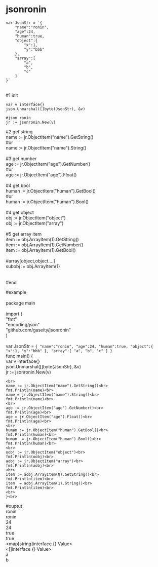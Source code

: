 # jsonronin

	var JsonStr = `{
		"name":"ronin",
		"age":24,
		"human":true,
		"object":{
			"x":1,
			"y":"bbb"
		},
		"array":[
			"a",
			"b",
			"c"
		]
	}`
<br>
#1 init <br>

	var v interface{}
	json.Unmarshal([]byte(JsonStr), &v)

	#json ronin
	jr := jsonronin.New(v)


#2 get string <br>
	name := jr.ObjectItem("name").GetString()<br>
	#or<br>
	name := jr.ObjectItem("name").String()<br>
	<br>
#3 get number<br>
	age := jr.ObjectItem("age").GetNumber()<br>
	#or<br>
	age := jr.ObjectItem("age").Float()<br>
	<br>
#4 get bool<br>
	human := jr.ObjectItem("human").GetBool()<br>
	#or<br>
	human := jr.ObjectItem("human").Bool()<br>
	<br>
#4 get object<br>
	obj := jr.ObjectItem("object")<br>
	obj := jr.ObjectItem("array")<br>
	<br>
#5 get array item<br>
	item := obj.ArrayItem(1).GetString()<br>
	item := obj.ArrayItem(1).GetNumber()<br>
	item := obj.ArrayItem(1).GetBool()<br>
	<br>
	#array[object,object....]<br>
	subobj := obj.ArrayItem(1)<br>
	<br>
	<br>
#end<br>

#example<br>
	<br>
	package main<br>
	<br>
	import (<br>
		"fmt"<br>
		"encoding/json"<br>
		"github.com/gaseity/jsonronin"<br>
	)<br>
	<br>
	var JsonStr = `{
		"name":"ronin",
		"age":24,
		"human":true,
		"object":{
			"x":1,
			"y":"bbb"
		},
		"array":[
			"a",
			"b",
			"c"
		]
	}`
	<br>
	func main() {<br>
		var v interface{}<br>
		json.Unmarshal([]byte(JsonStr), &v)<br>
		jr := jsonronin.New(v)<br>

	<br>
	name := jr.ObjectItem("name").GetString()<br>
	fmt.Println(name)<br>
	name = jr.ObjectItem("name").String()<br>
	fmt.Println(name)<br>
	<br>
	age := jr.ObjectItem("age").GetNumber()<br>
	fmt.Println(age)<br>
	age = jr.ObjectItem("age").Float()<br>
	fmt.Println(age)<br>
	<br>
	human := jr.ObjectItem("human").GetBool()<br>
	fmt.Println(human)<br>
	human  = jr.ObjectItem("human").Bool()<br>
	fmt.Println(human)<br>
	<br>
	oobj := jr.ObjectItem("object")<br>
	fmt.Println(oobj)<br>
	aobj := jr.ObjectItem("array")<br>
	fmt.Println(aobj)<br>
	<br>
	item := aobj.ArrayItem(0).GetString()<br>
	fmt.Println(item)<br>
	item  = aobj.ArrayItem(1).String()<br>
	fmt.Println(item)<br>
	<br>
	}<br>

#ouptut<br>
	ronin<br>
	ronin<br>
	24<br>
	24<br>
	true<br>
	true<br>
	<map[string]interface {} Value><br>
	<[]interface {} Value><br>
	a<br>
	b<br>
